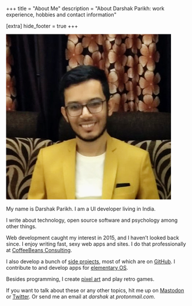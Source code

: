 +++
title = "About Me"
description = "About Darshak Parikh: work experience, hobbies and contact information"

[extra]
hide_footer = true
+++

<div class="headshot"><img src="/images/photo.webp"></div>

My name is Darshak Parikh. I am a UI developer living in India.

I write about technology, open source software and psychology among other things.

Web development caught my interest in 2015, and I haven’t looked back since. I enjoy writing fast, sexy web apps and sites. I do that professionally at [CoffeeBeans Consulting](https://www.coffeebeans.io).

I also develop a bunch of [side projects](/projects), most of which are on [GitHub](https://github.com/dar5hak). I contribute to and develop apps for [elementary OS](https://elementary.io/).

Besides programming, I create [pixel art](https://www.deviantart.com/blockydreams) and play retro games.

If you want to talk about these or any other topics, hit me up on [Mastodon](https://im-in.space/@dubiousdisc) or [Twitter](https://twitter.com/dar5hak). Or send me an email at _darshak_ at _protonmail.com_.
